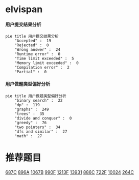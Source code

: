 # elvispan

<!-- tabs:start -->



#### **用户提交结果分析**

```mermaid
pie title 用户提交结果分析
    "Accepted" :  19
    "Rejected" :  0
    "Wrong answer" :  24
    "Runtime error" :  0
    "Time limit exceeded" :  5
    "Memory limit exceeded" :  0
    "Compilation error" :  2
    "Partial" :  0
```

#### **用户做题类型偏好分析**

```mermaid
pie title 用户做题类型偏好分析
    "binary search" :  22
    "dp" :  119
    "graphs" :  249
    "trees" :  35
    "divide and conquer" :  0
    "greedy" :  76
    "two pointers" :  34
    "dfs and similar" :  27
    "math" :  27
```



<!-- tabs:end -->
# 推荐题目
[687C](https://codeforces.com/contest/687/problem/C)
[896A](https://codeforces.com/contest/896/problem/A)
[1067B](https://codeforces.com/contest/1067/problem/B)
[990F](https://codeforces.com/contest/990/problem/F)
[1213F](https://codeforces.com/contest/1213/problem/F)
[13931](https://codeforces.com/contest/1393/problem/1)
[886C](https://codeforces.com/contest/886/problem/C)
[722F](https://codeforces.com/contest/722/problem/F)
[10024](https://codeforces.com/contest/1002/problem/4)
[264C](https://codeforces.com/contest/264/problem/C)
